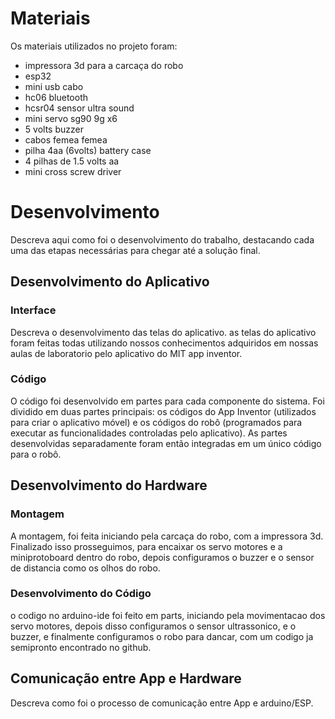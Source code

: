 
# Materiais

Os materiais utilizados no projeto foram:
- impressora 3d para a carcaça do robo
- esp32 
- mini usb cabo
- hc06 bluetooth
- hcsr04 sensor ultra sound
- mini servo sg90 9g x6
- 5 volts buzzer 
- cabos femea femea 
- pilha 4aa (6volts) battery case
- 4 pilhas de 1.5 volts aa
- mini cross screw driver

# Desenvolvimento

Descreva aqui como foi o desenvolvimento do trabalho, destacando cada uma das etapas necessárias para chegar até a solução final.


## Desenvolvimento do Aplicativo

### Interface

Descreva o desenvolvimento das telas do aplicativo.
as telas do aplicativo foram feitas todas utilizando nossos conhecimentos adquiridos em nossas aulas de laboratorio pelo aplicativo do MIT app inventor.

### Código

O código foi desenvolvido em partes para cada componente do sistema. Foi dividido em duas partes principais: os códigos do App Inventor (utilizados para criar o aplicativo móvel) e os códigos do robô (programados para executar as funcionalidades controladas pelo aplicativo). As partes desenvolvidas separadamente foram então integradas em um único código para o robô.


## Desenvolvimento do Hardware

### Montagem

A montagem, foi feita iniciando pela carcaça do robo, com a impressora 3d. Finalizado isso prosseguimos, para encaixar os servo motores e a miniprotoboard dentro do robo, depois configuramos o buzzer e o sensor de distancia como os olhos do robo.

### Desenvolvimento do Código

o codigo no arduino-ide foi feito em parts, iniciando pela movimentacao dos servo motores, depois disso configuramos o sensor ultrassonico, e o buzzer, e finalmente configuramos o robo para dancar, com um codigo ja semipronto encontrado no github.

## Comunicação entre App e Hardware

Descreva como foi o processo de comunicação entre App e arduino/ESP.
